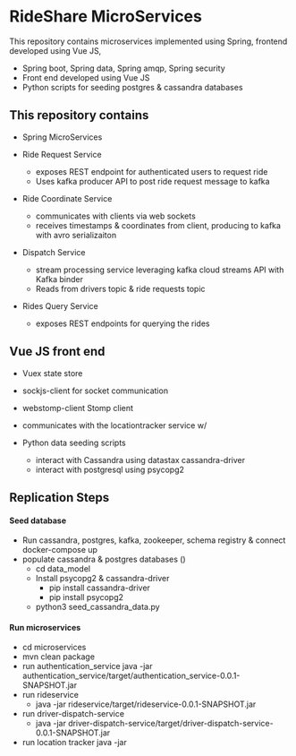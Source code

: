 # RideShare MicroServices #
This repository contains microservices implemented using Spring, frontend developed using Vue JS, 
* Spring boot, Spring data, Spring amqp, Spring security
* Front end developed using Vue JS
* Python scripts for seeding postgres & cassandra databases


## This repository contains ##

* Spring MicroServices

* Ride Request Service
    * exposes REST endpoint for authenticated users to request ride
    * Uses kafka producer API to post ride request message to kafka
* Ride Coordinate Service
    * communicates with clients via web sockets 
    * receives timestamps & coordinates from client, producing to kafka with avro serializaiton
* Dispatch Service
    * stream processing service leveraging kafka cloud streams API with Kafka binder
    * Reads from drivers topic & ride requests topic
* Rides Query Service
    * exposes REST endpoints for querying the rides


## Vue JS front end ##
  * Vuex state store
  * sockjs-client for socket communication
  * webstomp-client Stomp client
  * communicates with the locationtracker service w/ 

* Python data seeding scripts
    * interact with Cassandra using datastax cassandra-driver
    * interact with postgresql using psycopg2
    
   
## Replication Steps  ##
#### Seed database ####
* Run cassandra, postgres, kafka, zookeeper, schema registry & connect
    docker-compose up 
* populate cassandra & postgres databases ()
    * cd data_model
    * Install psycopg2 & cassandra-driver
        * pip install cassandra-driver
        * pip install psycopg2
    * python3 seed_cassandra_data.py


#### Run microservices #####
* cd microservices
* mvn clean package
* run authentication_service
    java -jar authentication_service/target/authentication_service-0.0.1-SNAPSHOT.jar
* run rideservice
    * java -jar rideservice/target/rideservice-0.0.1-SNAPSHOT.jar
* run driver-dispatch-service
    * java -jar driver-dispatch-service/target/driver-dispatch-service-0.0.1-SNAPSHOT.jar
* run location tracker
   java -jar 

